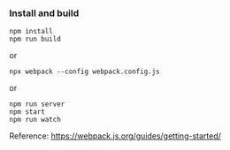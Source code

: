 ### Install and build

```
npm install
npm run build
```

or

```
npx webpack --config webpack.config.js
```

or
```
npm run server
npm start
npm run watch
```


Reference: https://webpack.js.org/guides/getting-started/
